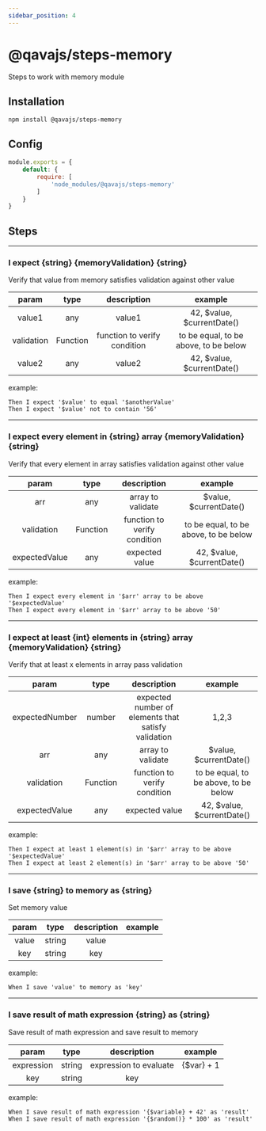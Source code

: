 ```yaml
---
sidebar_position: 4
---
```


# @qavajs/steps-memory
Steps to work with memory module
## Installation
`npm install @qavajs/steps-memory`
## Config
```javascript
module.exports = {
    default: {
        require: [
            'node_modules/@qavajs/steps-memory'
        ]
    }
}
```
## Steps

---
### I expect {string} {memoryValidation} {string}

Verify that value from memory satisfies validation against other value

|   param    |   type   |         description          |                example                |
|:----------:|:--------:|:----------------------------:|:-------------------------------------:|
|   value1   |   any    |            value1            |      42, $value, $currentDate()       |
| validation | Function | function to verify condition | to be equal, to be above, to be below |
|   value2   |   any    |            value2            |      42, $value, $currentDate()       |

example:
```gherkin
Then I expect '$value' to equal '$anotherValue'
Then I expect '$value' not to contain '56'
```

---
### I expect every element in {string} array {memoryValidation} {string}

Verify that every element in array satisfies validation against other value

|     param      |   type   |         description          |                example                |
|:--------------:|:--------:|:----------------------------:|:-------------------------------------:|
|      arr       |   any    |      array to validate       |        $value, $currentDate()         |
|   validation   | Function | function to verify condition | to be equal, to be above, to be below |
| expectedValue  |   any    |        expected value        |      42, $value, $currentDate()       |

example:
```gherkin
Then I expect every element in '$arr' array to be above '$expectedValue'
Then I expect every element in '$arr' array to be above '50'
```
---
### I expect at least {int} elements in {string} array {memoryValidation} {string}

Verify that at least x elements in array pass validation

|     param      |   type   |                     description                     |                example                |
|:--------------:|:--------:|:---------------------------------------------------:|:-------------------------------------:|
| expectedNumber |  number  | expected number of elements that satisfy validation |                 1,2,3                 |
|      arr       |   any    |                  array to validate                  |        $value, $currentDate()         |
|   validation   | Function |            function to verify condition             | to be equal, to be above, to be below |
| expectedValue  |   any    |                   expected value                    |      42, $value, $currentDate()       |

example:
```gherkin
Then I expect at least 1 element(s) in '$arr' array to be above '$expectedValue'
Then I expect at least 2 element(s) in '$arr' array to be above '50'
```

---
### I save {string} to memory as {string}

Set memory value

| param |  type  | description | example |
|:-----:|:------:|:-----------:|:-------:|
| value | string |    value    |         |
|  key  | string |     key     |         |

example:
```gherkin
When I save 'value' to memory as 'key'
```
              
---
### I save result of math expression {string} as {string}

Save result of math expression and save result to memory

|   param    |  type  |      description       |  example   |
|:----------:|:------:|:----------------------:|:----------:|
| expression | string | expression to evaluate | {$var} + 1 |
|    key     | string |          key           |            |

example:
```gherkin
When I save result of math expression '{$variable} + 42' as 'result'
When I save result of math expression '{$random()} * 100' as 'result'
```

